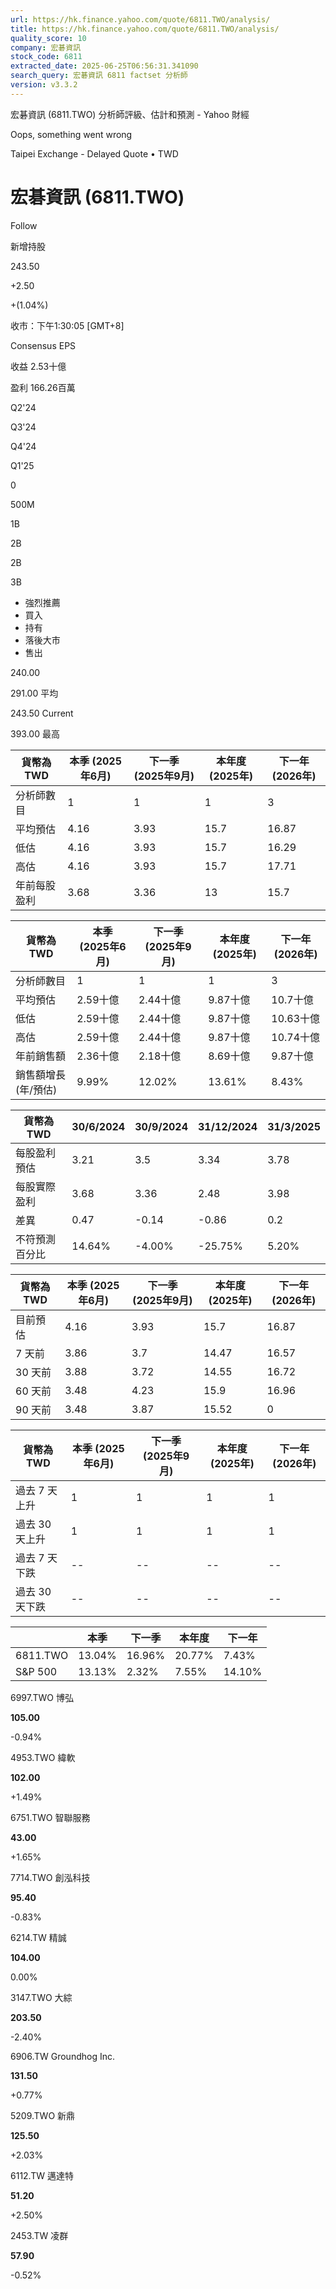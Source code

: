 ```yaml
---
url: https://hk.finance.yahoo.com/quote/6811.TWO/analysis/
title: https://hk.finance.yahoo.com/quote/6811.TWO/analysis/
quality_score: 10
company: 宏碁資訊
stock_code: 6811
extracted_date: 2025-06-25T06:56:31.341090
search_query: 宏碁資訊 6811 factset 分析師
version: v3.3.2
---
```


宏碁資訊 (6811.TWO) 分析師評級、估計和預測 - Yahoo 財經


Oops, something went wrong

 

Taipei Exchange - Delayed Quote • TWD 

# 宏碁資訊 (6811.TWO)

Follow

 

新增持股

243.50

+2.50

+(1.04%)

收市：下午1:30:05 [GMT+8]

Consensus EPS

收益 2.53十億

盈利 166.26百萬

Q2'24

Q3'24

Q4'24

Q1'25

0

500M

1B

2B

2B

3B

* 強烈推薦
* 買入
* 持有
* 落後大市
* 售出

240.00

291.00 平均

243.50 Current

393.00 最高

| 貨幣為TWD | 本季 (2025年6月) | 下一季 (2025年9月) | 本年度 (2025年) | 下一年 (2026年) |
| --- | --- | --- | --- | --- |
| 分析師數目 | 1 | 1 | 1 | 3 |
| 平均預估 | 4.16 | 3.93 | 15.7 | 16.87 |
| 低估 | 4.16 | 3.93 | 15.7 | 16.29 |
| 高估 | 4.16 | 3.93 | 15.7 | 17.71 |
| 年前每股盈利 | 3.68 | 3.36 | 13 | 15.7 |

| 貨幣為TWD | 本季 (2025年6月) | 下一季 (2025年9月) | 本年度 (2025年) | 下一年 (2026年) |
| --- | --- | --- | --- | --- |
| 分析師數目 | 1 | 1 | 1 | 3 |
| 平均預估 | 2.59十億 | 2.44十億 | 9.87十億 | 10.7十億 |
| 低估 | 2.59十億 | 2.44十億 | 9.87十億 | 10.63十億 |
| 高估 | 2.59十億 | 2.44十億 | 9.87十億 | 10.74十億 |
| 年前銷售額 | 2.36十億 | 2.18十億 | 8.69十億 | 9.87十億 |
| 銷售額增長 (年/預估) | 9.99% | 12.02% | 13.61% | 8.43% |

| 貨幣為TWD | 30/6/2024 | 30/9/2024 | 31/12/2024 | 31/3/2025 |
| --- | --- | --- | --- | --- |
| 每股盈利預估 | 3.21 | 3.5 | 3.34 | 3.78 |
| 每股實際盈利 | 3.68 | 3.36 | 2.48 | 3.98 |
| 差異 | 0.47 | -0.14 | -0.86 | 0.2 |
| 不符預測百分比 | 14.64% | -4.00% | -25.75% | 5.20% |

| 貨幣為TWD | 本季 (2025年6月) | 下一季 (2025年9月) | 本年度 (2025年) | 下一年 (2026年) |
| --- | --- | --- | --- | --- |
| 目前預估 | 4.16 | 3.93 | 15.7 | 16.87 |
| 7 天前 | 3.86 | 3.7 | 14.47 | 16.57 |
| 30 天前 | 3.88 | 3.72 | 14.55 | 16.72 |
| 60 天前 | 3.48 | 4.23 | 15.9 | 16.96 |
| 90 天前 | 3.48 | 3.87 | 15.52 | 0 |

| 貨幣為TWD | 本季 (2025年6月) | 下一季 (2025年9月) | 本年度 (2025年) | 下一年 (2026年) |
| --- | --- | --- | --- | --- |
| 過去 7 天上升 | 1 | 1 | 1 | 1 |
| 過去 30 天上升 | 1 | 1 | 1 | 1 |
| 過去 7 天下跌 | -- | -- | -- | -- |
| 過去 30 天下跌 | -- | -- | -- | -- |

|  | 本季 | 下一季 | 本年度 | 下一年 |
| --- | --- | --- | --- | --- |
| 6811.TWO | 13.04% | 16.96% | 20.77% | 7.43% |
| S&P 500 | 13.13% | 2.32% | 7.55% | 14.10% |

6997.TWO  博弘

**105.00**

-0.94%

4953.TWO  緯軟

**102.00**

+1.49%

6751.TWO  智聯服務

**43.00**

+1.65%

7714.TWO  創泓科技

**95.40**

-0.83%

6214.TW  精誠

**104.00**

0.00%

3147.TWO  大綜

**203.50**

-2.40%

6906.TW  Groundhog Inc.

**131.50**

+0.77%

5209.TWO  新鼎

**125.50**

+2.03%

6112.TW  邁達特

**51.20**

+2.50%

2453.TW  凌群

**57.90**

-0.52%